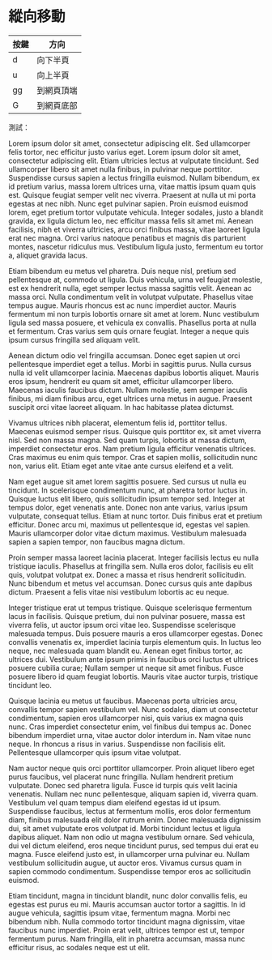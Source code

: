 # 縱向移動

| 按鍵 | 方向 |
| --- | ---- |
|  d  |   向下半頁   |
|  u  |   向上半頁   |
|  gg  |   到網頁頂端   |
|  G  |   到網頁底部   |

測試：

Lorem ipsum dolor sit amet, consectetur adipiscing elit. Sed ullamcorper felis tortor, nec efficitur justo varius eget. Lorem ipsum dolor sit amet, consectetur adipiscing elit. Etiam ultricies lectus at vulputate tincidunt. Sed ullamcorper libero sit amet nulla finibus, in pulvinar neque porttitor. Suspendisse cursus sapien a lectus fringilla euismod. Nullam bibendum, ex id pretium varius, massa lorem ultrices urna, vitae mattis ipsum quam quis est. Quisque feugiat semper velit nec viverra. Praesent at nulla ut mi porta egestas at nec nibh. Nunc eget pulvinar sapien. Proin euismod euismod lorem, eget pretium tortor vulputate vehicula. Integer sodales, justo a blandit gravida, ex ligula dictum leo, nec efficitur massa felis sit amet mi. Aenean facilisis, nibh et viverra ultricies, arcu orci finibus massa, vitae laoreet ligula erat nec magna. Orci varius natoque penatibus et magnis dis parturient montes, nascetur ridiculus mus. Vestibulum ligula justo, fermentum eu tortor a, aliquet gravida lacus.

Etiam bibendum eu metus vel pharetra. Duis neque nisl, pretium sed pellentesque at, commodo ut ligula. Duis vehicula, urna vel feugiat molestie, est ex hendrerit nulla, eget semper lectus massa sagittis velit. Aenean ac massa orci. Nulla condimentum velit in volutpat vulputate. Phasellus vitae tempus augue. Mauris rhoncus est ac nunc imperdiet auctor. Mauris fermentum mi non turpis lobortis ornare sit amet at lorem. Nunc vestibulum ligula sed massa posuere, et vehicula ex convallis. Phasellus porta at nulla et fermentum. Cras varius sem quis ornare feugiat. Integer a neque quis ipsum cursus fringilla sed aliquam velit.

Aenean dictum odio vel fringilla accumsan. Donec eget sapien ut orci pellentesque imperdiet eget a tellus. Morbi in sagittis purus. Nulla cursus nulla id velit ullamcorper lacinia. Maecenas dapibus lobortis aliquet. Mauris eros ipsum, hendrerit eu quam sit amet, efficitur ullamcorper libero. Maecenas iaculis faucibus dictum. Nullam molestie, sem semper iaculis finibus, mi diam finibus arcu, eget ultrices urna metus in augue. Praesent suscipit orci vitae laoreet aliquam. In hac habitasse platea dictumst.

Vivamus ultrices nibh placerat, elementum felis id, porttitor tellus. Maecenas euismod semper risus. Quisque quis porttitor ex, sit amet viverra nisl. Sed non massa magna. Sed quam turpis, lobortis at massa dictum, imperdiet consectetur eros. Nam pretium ligula efficitur venenatis ultrices. Cras maximus eu enim quis tempor. Cras et sapien mollis, sollicitudin nunc non, varius elit. Etiam eget ante vitae ante cursus eleifend et a velit.

Nam eget augue sit amet lorem sagittis posuere. Sed cursus ut nulla eu tincidunt. In scelerisque condimentum nunc, at pharetra tortor luctus in. Quisque luctus elit libero, quis sollicitudin ipsum tempor sed. Integer at tempus dolor, eget venenatis ante. Donec non ante varius, varius ipsum vulputate, consequat tellus. Etiam at nunc tortor. Duis finibus erat et pretium efficitur. Donec arcu mi, maximus ut pellentesque id, egestas vel sapien. Mauris ullamcorper dolor vitae dictum maximus. Vestibulum malesuada sapien a sapien tempor, non faucibus magna dictum.

Proin semper massa laoreet lacinia placerat. Integer facilisis lectus eu nulla tristique iaculis. Phasellus at fringilla sem. Nulla eros dolor, facilisis eu elit quis, volutpat volutpat ex. Donec a massa et risus hendrerit sollicitudin. Nunc bibendum et metus vel accumsan. Donec cursus quis ante dapibus dictum. Praesent a felis vitae nisi vestibulum lobortis ac eu neque.

Integer tristique erat ut tempus tristique. Quisque scelerisque fermentum lacus in facilisis. Quisque pretium, dui non pulvinar posuere, massa est viverra felis, ut auctor ipsum orci vitae leo. Suspendisse scelerisque malesuada tempus. Duis posuere mauris a eros ullamcorper egestas. Donec convallis venenatis ex, imperdiet lacinia turpis elementum quis. In luctus leo neque, nec malesuada quam blandit eu. Aenean eget finibus tortor, ac ultrices dui. Vestibulum ante ipsum primis in faucibus orci luctus et ultrices posuere cubilia curae; Nullam semper ut neque sit amet finibus. Fusce posuere libero id quam feugiat lobortis. Mauris vitae auctor turpis, tristique tincidunt leo.

Quisque lacinia eu metus ut faucibus. Maecenas porta ultricies arcu, convallis tempor sapien vestibulum vel. Nunc sodales, diam ut consectetur condimentum, sapien eros ullamcorper nisi, quis varius ex magna quis nunc. Cras imperdiet consectetur enim, vel finibus dui tempus ac. Donec bibendum imperdiet urna, vitae auctor dolor interdum in. Nam vitae nunc neque. In rhoncus a risus in varius. Suspendisse non facilisis elit. Pellentesque ullamcorper quis ipsum vitae volutpat.

Nam auctor neque quis orci porttitor ullamcorper. Proin aliquet libero eget purus faucibus, vel placerat nunc fringilla. Nullam hendrerit pretium vulputate. Donec sed pharetra ligula. Fusce id turpis quis velit lacinia venenatis. Nullam nec nunc pellentesque, aliquam sapien id, viverra quam. Vestibulum vel quam tempus diam eleifend egestas id ut ipsum. Suspendisse faucibus, lectus at fermentum mollis, eros dolor fermentum diam, finibus malesuada elit dolor rutrum enim. Donec malesuada dignissim dui, sit amet vulputate eros volutpat id. Morbi tincidunt lectus et ligula dapibus aliquet. Nam non odio ut magna vestibulum ornare. Sed vehicula, dui vel dictum eleifend, eros neque tincidunt purus, sed tempus dui erat eu magna. Fusce eleifend justo est, in ullamcorper urna pulvinar eu. Nullam vestibulum sollicitudin augue, ut auctor eros. Vivamus cursus quam in sapien commodo condimentum. Suspendisse tempor eros ac sollicitudin euismod.

Etiam tincidunt, magna in tincidunt blandit, nunc dolor convallis felis, eu egestas est purus eu mi. Mauris accumsan auctor tortor a sagittis. In id augue vehicula, sagittis ipsum vitae, fermentum magna. Morbi nec bibendum nibh. Nulla commodo tortor tincidunt magna dignissim, vitae faucibus nunc imperdiet. Proin erat velit, ultrices tempor est ut, tempor fermentum purus. Nam fringilla, elit in pharetra accumsan, massa nunc efficitur risus, ac sodales neque est ut elit.